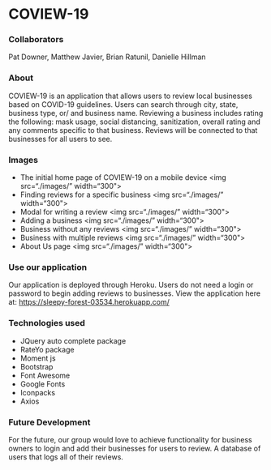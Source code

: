 # COVIEW-19
### Collaborators
Pat Downer, Matthew Javier, Brian Ratunil, Danielle Hillman
### About
COVIEW-19 is an application that allows users to review local businesses based on COVID-19 guidelines. Users can search through city, state, business type, or/ and business name.
Reviewing a business includes rating the following: mask usage, social distancing, sanitization, overall rating and any comments specific to that business. Reviews will be connected to that businesses for all users to see.
### Images
* The initial home page of COVIEW-19 on a mobile device
<img src=“./images/” width=“300">
* Finding reviews for a specific business
<img src=“./images/” width=“300">
* Modal for writing a review
<img src=“./images/” width=“300">
* Adding a business
<img src=“./images/” width=“300">
* Business without any reviews
<img src=“./images/” width=“300">
* Business with multiple reviews
<img src=“./images/” width=“300">
* About Us page
<img src=“./images/” width=“300">
### Use our application
Our application is deployed through Heroku. Users do not need a login or password to begin adding reviews to businesses.
View the application here at: https://sleepy-forest-03534.herokuapp.com/
### Technologies used
* JQuery auto complete package
* RateYo package
* Moment js
* Bootstrap
* Font Awesome
* Google Fonts
* Iconpacks
* Axios
### Future Development
For the future, our group would love to achieve functionality for business owners to login and add their businesses for users to review. A database of users that logs all of their reviews.